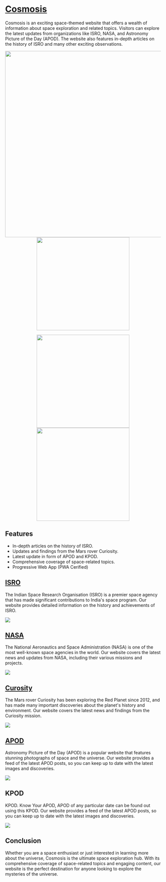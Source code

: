 # [Cosmosis](https://cosmosis.vercel.app/)

Cosmosis is an exciting space-themed website that offers a wealth of information about space exploration and related topics. Visitors can explore the latest updates from organizations like ISRO, NASA, and Astronomy Picture of the Day (APOD). The website also features in-depth articles on the history of ISRO and many other exciting observations.

<p float="left" align="center" >
<img src="https://firebasestorage.googleapis.com/v0/b/cosmosis-ff4d9.appspot.com/o/ReadMe%20Pictures%2FCosmosis%20_%20Void%20-%20Google%20Chrome%2027.2.23%2001_36_46.png?alt=media&token=67ae21a2-cee9-4944-8720-0edc5eb1ac10" width="600" /> 
  <img src="https://firebasestorage.googleapis.com/v0/b/cosmosis-ff4d9.appspot.com/o/ReadMe%20Pictures%2FIMG_20230227_012405.jpg?alt=media&token=18b60495-4bcf-490b-a372-5e09d6b2265e" width="300" />
</p>

<p float="left" align="center">
  <img src="https://firebasestorage.googleapis.com/v0/b/cosmosis-ff4d9.appspot.com/o/ReadMe%20Pictures%2FIMG_20230227_012511.jpg?alt=media&token=c85ecafe-90f6-4bfb-bce7-e89f266bbd3a" width="300" />
  <img src="https://firebasestorage.googleapis.com/v0/b/cosmosis-ff4d9.appspot.com/o/ReadMe%20Pictures%2FIMG_20230227_012528.jpg?alt=media&token=6be62f87-94b4-46a0-8232-b68987f93e9b" width="300" />
</p>

## Features

- In-depth articles on the history of ISRO.
- Updates and findings from the Mars rover Curiosity.
- Latest update in form of APOD and KPOD.
- Comprehensive coverage of space-related topics.
- Progressive Web App (PWA Cerified)

## [ISRO](https://www.isro.gov.in/)

The Indian Space Research Organisation (ISRO) is a premier space agency that has made significant contributions to India's space program. Our website provides detailed information on the history and achievements of ISRO.

<img src="https://firebasestorage.googleapis.com/v0/b/cosmosis-ff4d9.appspot.com/o/ReadMe%20Pictures%2FCosmosis%20_%20Void%20-%20Google%20Chrome%2027.2.23%2002_36_02.png?alt=media&token=185b8e29-26b4-4e10-b309-aa16bfc48f22">

## [NASA](https://www.nasa.gov/)

The National Aeronautics and Space Administration (NASA) is one of the most well-known space agencies in the world. Our website covers the latest news and updates from NASA, including their various missions and projects.

<img src="https://firebasestorage.googleapis.com/v0/b/cosmosis-ff4d9.appspot.com/o/ReadMe%20Pictures%2FCosmosis%20_%20Void%20%E2%80%94%20Firefox%20Developer%20Edition%2027.2.23%2001_16_49.png?alt=media&token=044353fe-515d-4911-a4c2-68a816a88520">

## [Curosity](https://en.wikipedia.org/wiki/Curiosity)

The Mars rover Curiosity has been exploring the Red Planet since 2012, and has made many important discoveries about the planet's history and environment. Our website covers the latest news and findings from the Curiosity mission.

<img src="https://firebasestorage.googleapis.com/v0/b/cosmosis-ff4d9.appspot.com/o/ReadMe%20Pictures%2FCosmosis%20_%20Void%20%E2%80%94%20Firefox%20Developer%20Edition%2027.2.23%2001_12_40.png?alt=media&token=ff2fbf8d-f2c8-4622-a3de-3aee6c788f99">

## [APOD](https://en.wikipedia.org/wiki/Astronomy_Picture_of_the_Day)

Astronomy Picture of the Day (APOD) is a popular website that features stunning photographs of space and the universe. Our website provides a feed of the latest APOD posts, so you can keep up to date with the latest images and discoveries.

<img src="https://firebasestorage.googleapis.com/v0/b/cosmosis-ff4d9.appspot.com/o/ReadMe%20Pictures%2FCosmosis%20_%20Void%20%E2%80%94%20Firefox%20Developer%20Edition%2027.2.23%2001_21_03.png?alt=media&token=d72011ea-a443-4de9-938a-bbfafa74d6ac">

## KPOD

KPOD. Know Your APOD, APOD of any particular date can be found out using this KPOD. Our website provides a feed of the latest APOD posts, so you can keep up to date with the latest images and discoveries.

<img src="https://firebasestorage.googleapis.com/v0/b/cosmosis-ff4d9.appspot.com/o/ReadMe%20Pictures%2FCosmosis%20_%20Void%20%E2%80%94%20Firefox%20Developer%20Edition%2027.2.23%2001_21_07.png?alt=media&token=4389de4e-dc34-4d84-9932-7360c3dc2cd9">

## Conclusion

Whether you are a space enthusiast or just interested in learning more about the universe, Cosmosis is the ultimate space exploration hub. With its comprehensive coverage of space-related topics and engaging content, our website is the perfect destination for anyone looking to explore the mysteries of the universe.
